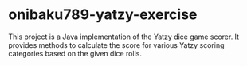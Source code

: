# onibaku789-yatzy-exercise
This project is a Java implementation of the Yatzy dice game scorer. It provides methods to calculate the score for various Yatzy scoring categories based on the given dice rolls.